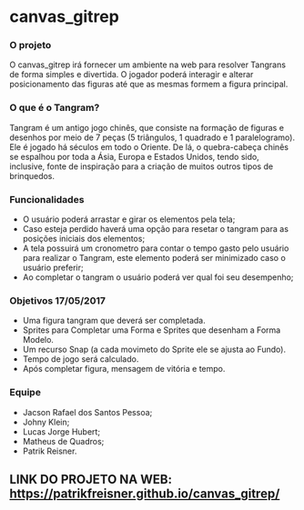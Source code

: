# canvas_gitrep


### O projeto

O canvas_gitrep irá fornecer um ambiente na web para resolver Tangrans de forma simples e divertida. O jogador poderá interagir e alterar posicionamento das figuras até que as mesmas formem a figura principal.

### O que é o Tangram?

Tangram é um antigo jogo chinês, que consiste na formação de figuras e desenhos por meio de 7 peças (5 triângulos, 1 quadrado e 1 paralelogramo).  Ele é jogado há séculos em todo o Oriente. De lá, o quebra-cabeça chinês se espalhou por toda a Ásia, Europa e Estados Unidos, tendo sido, inclusive, fonte de inspiração para a criação de muitos outros tipos de brinquedos.

### Funcionalidades
- O usuário poderá arrastar e girar os elementos pela tela;
- Caso esteja perdido haverá uma opção para resetar o tangram para as posições iniciais dos elementos;
- A tela possuirá um cronometro para contar o tempo gasto pelo usuário para realizar o Tangram, este elemento poderá ser minimizado caso o usuário preferir;
- Ao completar o tangram o usuário poderá ver qual foi seu desempenho;


### Objetivos 17/05/2017
- Uma figura tangram que deverá ser completada.
- Sprites para Completar uma Forma e Sprites que desenham a Forma Modelo.
- Um recurso Snap (a cada movimeto do Sprite ele se ajusta ao Fundo).
- Tempo de jogo será calculado.
- Após completar figura, mensagem de vitória e tempo.

### Equipe
- Jacson Rafael dos Santos Pessoa;
- Johny Klein;
- Lucas Jorge Hubert;
- Matheus de Quadros;
- Patrik Reisner.
## LINK DO PROJETO NA WEB: https://patrikfreisner.github.io/canvas_gitrep/
